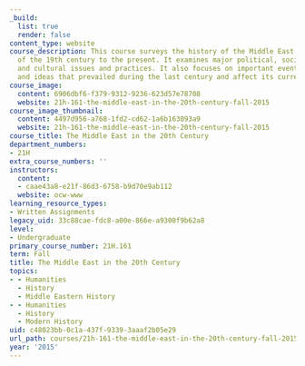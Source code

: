 ```yaml
---
_build:
  list: true
  render: false
content_type: website
course_description: This course surveys the history of the Middle East, from the end
  of the 19th century to the present. It examines major political, social, intellectual
  and cultural issues and practices. It also focuses on important events, movements,
  and ideas that prevailed during the last century and affect its current realities.
course_image:
  content: 6906dbf6-f379-9312-9236-623d57e78708
  website: 21h-161-the-middle-east-in-the-20th-century-fall-2015
course_image_thumbnail:
  content: 4497d956-a768-1fd2-cd62-1a6b163093a9
  website: 21h-161-the-middle-east-in-the-20th-century-fall-2015
course_title: The Middle East in the 20th Century
department_numbers:
- 21H
extra_course_numbers: ''
instructors:
  content:
  - caae43a8-e21f-86d3-6758-b9d70e9ab112
  website: ocw-www
learning_resource_types:
- Written Assignments
legacy_uid: 33c88cae-fdc8-a00e-866e-a9300f9b62a8
level:
- Undergraduate
primary_course_number: 21H.161
term: Fall
title: The Middle East in the 20th Century
topics:
- - Humanities
  - History
  - Middle Eastern History
- - Humanities
  - History
  - Modern History
uid: c48023bb-0c1a-437f-9339-3aaaf2b05e29
url_path: courses/21h-161-the-middle-east-in-the-20th-century-fall-2015
year: '2015'
---
```

